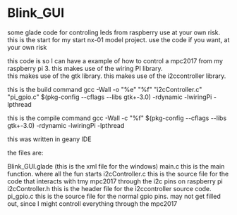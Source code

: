 # Blink_GUI
some glade code for controling leds from raspberry
use at your own risk.  this is the start for my start nx-01 model project.   use the code if you want, at your own risk

this code is so I can have a example of how to control a mpc2017 from my raspberry pi 3.
this makes use of the wiring PI library.  
this makes use of the gtk library.
this makes use of the i2ccontroller library.

this is the build command gcc -Wall -o "%e" "%f" "i2cController.c"  "pi_gpio.c"  $(pkg-config --cflags --libs gtk+-3.0) -rdynamic -lwiringPi -lpthread

this is the compile command  gcc -Wall -c "%f" $(pkg-config --cflags --libs gtk+-3.0) -rdynamic  -lwiringPi -lpthread

this was written in geany IDE

the files are:

Blink_GUI.glade  (this is the xml file for the windows)
main.c            this is the main function.  where all the fun starts
i2cController.c   this is the source file for the code that interacts with tmy mpc2017 through the i2c pins on raspberry pi
i2cController.h   this is the header file for the i2ccontroller source code.
pi_gpio.c         this is the source file for the normal gpio pins.  may not get filled out, since I might controll everything
                  through the mpc2017 
